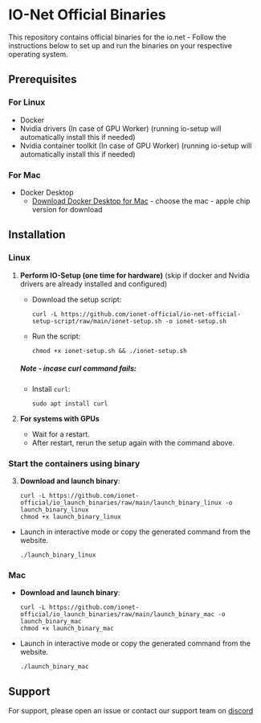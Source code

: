 # IO-Net Official Binaries

This repository contains official binaries for the io.net - Follow the instructions below to set up and run the binaries on your respective operating system.

## Prerequisites

### For Linux
- Docker
- Nvidia drivers (In case of GPU Worker) (running io-setup will automatically install this if needed)
- Nvidia container toolkit (In case of GPU Worker) (running io-setup will automatically install this if needed)

### For Mac
- Docker Desktop
  - [Download Docker Desktop for Mac](https://www.docker.com/products/docker-desktop/) - choose the mac - apple chip version for download

## Installation

### Linux

1. **Perform IO-Setup (one time for hardware)** (skip if docker and Nvidia drivers are already installed and configured)
   - Download the setup script: 
     ```
     curl -L https://github.com/ionet-official/io-net-official-setup-script/raw/main/ionet-setup.sh -o ionet-setup.sh
     ```
   - Run the script:
     ```
     chmod +x ionet-setup.sh && ./ionet-setup.sh
     ```
    ##### Note - incase curl command fails: 
    - Install `curl`: 
         ```
         sudo apt install curl
         ```

2. **For systems with GPUs**
   - Wait for a restart.
   - After restart, rerun the setup again with the command above.

### Start the containers using binary

3. **Download and launch binary**:
    ```
    curl -L https://github.com/ionet-official/io_launch_binaries/raw/main/launch_binary_linux -o launch_binary_linux
    chmod +x launch_binary_linux
    ```

- Launch in interactive mode or copy the generated command from the website.
    ```
    ./launch_binary_linux
    ```


### Mac

- **Download and launch binary**:
    ```
    curl -L https://github.com/ionet-official/io_launch_binaries/raw/main/launch_binary_mac -o launch_binary_mac
    chmod +x launch_binary_mac
    ```

- Launch in interactive mode or copy the generated command from the website.
    ```
    ./launch_binary_mac
    ```

<!-- ### Windows

1. **Download binary**:
- Go to your browser and paste:
  ```
  wget https://github.com/ionet-official/io_launch_binaries/raw/main/launch_binary_windows
  ```
- Double-click on the downloaded file and fill out the details in interactive mode. -->


## Support

For support, please open an issue or contact our support team on [discord](https://discord.gg/kqFzFK7fg2)
